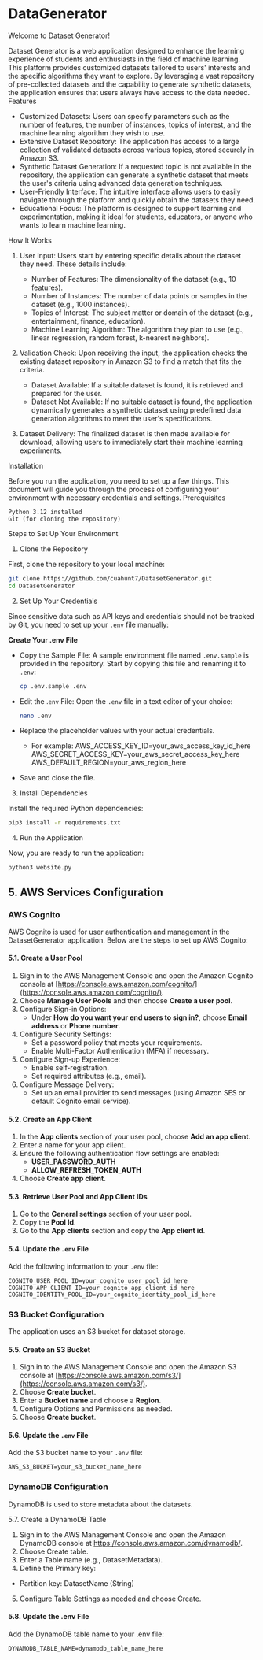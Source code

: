 # DataGenerator
Welcome to Dataset Generator!

Dataset Generator is a web application designed to enhance the learning experience of students and enthusiasts in the field of machine learning. This platform provides customized datasets tailored to users' interests and the specific algorithms they want to explore. By leveraging a vast repository of pre-collected datasets and the capability to generate synthetic datasets, the application ensures that users always have access to the data needed.
Features

* Customized Datasets: Users can specify parameters such as the number of features, the number of instances, topics of interest, and the machine learning algorithm they wish to use.
* Extensive Dataset Repository: The application has access to a large collection of validated datasets across various topics, stored securely in Amazon S3.
* Synthetic Dataset Generation: If a requested topic is not available in the repository, the application can generate a synthetic dataset that meets the user's criteria using advanced data generation techniques.
* User-Friendly Interface: The intuitive interface allows users to easily navigate through the platform and quickly obtain the datasets they need.
* Educational Focus: The platform is designed to support learning and experimentation, making it ideal for students, educators, or anyone who wants to learn machine learning.

How It Works

1. User Input: Users start by entering specific details about the dataset they need. These details include:
    - Number of Features: The dimensionality of the dataset (e.g., 10 features).
    - Number of Instances: The number of data points or samples in the dataset (e.g., 1000 instances).
    - Topics of Interest: The subject matter or domain of the dataset (e.g., entertainment, finance, education).
    - Machine Learning Algorithm: The algorithm they plan to use (e.g., linear regression, random forest, k-nearest neighbors).

2. Validation Check: Upon receiving the input, the application checks the existing dataset repository in Amazon S3 to find a match that fits the criteria.
    - Dataset Available: If a suitable dataset is found, it is retrieved and prepared for the user.
    - Dataset Not Available: If no suitable dataset is found, the application dynamically generates a synthetic dataset using predefined data generation algorithms to meet the user's specifications.

3. Dataset Delivery: The finalized dataset is then made available for download, allowing users to immediately start their machine learning experiments.


Installation

Before you run the application, you need to set up a few things. This document will guide you through the process of configuring your environment with necessary credentials and settings.
Prerequisites

    Python 3.12 installed
    Git (for cloning the repository)

Steps to Set Up Your Environment
1. Clone the Repository

First, clone the repository to your local machine:
```bash
git clone https://github.com/cuahunt7/DatasetGenerator.git
cd DatasetGenerator
```

2. Set Up Your Credentials

Since sensitive data such as API keys and credentials should not be tracked by Git, you need to set up your `.env` file manually:

**Create Your .env File**

* Copy the Sample File: A sample environment file named `.env.sample` is provided in the repository. Start by copying this file and renaming it to `.env`:
    ```bash
    cp .env.sample .env
    ```

* Edit the .`env` File: Open the `.env` file in a text editor of your choice:
    ```bash
    nano .env
    ```

* Replace the placeholder values with your actual credentials.
    * For example:
        AWS_ACCESS_KEY_ID=your_aws_access_key_id_here
        AWS_SECRET_ACCESS_KEY=your_aws_secret_access_key_here
        AWS_DEFAULT_REGION=your_aws_region_here
* Save and close the file.

3. Install Dependencies

Install the required Python dependencies:
```bash
pip3 install -r requirements.txt
```

4. Run the Application

Now, you are ready to run the application:
```bash
python3 website.py
```


## 5. AWS Services Configuration

### AWS Cognito

AWS Cognito is used for user authentication and management in the DatasetGenerator application. Below are the steps to set up AWS Cognito:

#### 5.1. Create a User Pool

1. Sign in to the AWS Management Console and open the Amazon Cognito console at [https://console.aws.amazon.com/cognito/](https://console.aws.amazon.com/cognito/).
2. Choose **Manage User Pools** and then choose **Create a user pool**.
3. Configure Sign-in Options:
    - Under **How do you want your end users to sign in?**, choose **Email address** or **Phone number**.
4. Configure Security Settings:
    - Set a password policy that meets your requirements.
    - Enable Multi-Factor Authentication (MFA) if necessary.
5. Configure Sign-up Experience:
    - Enable self-registration.
    - Set required attributes (e.g., email).
6. Configure Message Delivery:
    - Set up an email provider to send messages (using Amazon SES or default Cognito email service).

#### 5.2. Create an App Client

1. In the **App clients** section of your user pool, choose **Add an app client**.
2. Enter a name for your app client.
3. Ensure the following authentication flow settings are enabled:
    - **USER_PASSWORD_AUTH**
    - **ALLOW_REFRESH_TOKEN_AUTH**
4. Choose **Create app client**.

#### 5.3. Retrieve User Pool and App Client IDs

1. Go to the **General settings** section of your user pool.
2. Copy the **Pool Id**.
3. Go to the **App clients** section and copy the **App client id**.

#### 5.4. Update the `.env` File

Add the following information to your `.env` file:
```plaintext
COGNITO_USER_POOL_ID=your_cognito_user_pool_id_here
COGNITO_APP_CLIENT_ID=your_cognito_app_client_id_here
COGNITO_IDENTITY_POOL_ID=your_cognito_identity_pool_id_here
```
### S3 Bucket Configuration

The application uses an S3 bucket for dataset storage.

#### 5.5. Create an S3 Bucket

1. Sign in to the AWS Management Console and open the Amazon S3 console at [https://console.aws.amazon.com/s3/](https://console.aws.amazon.com/s3/).
2. Choose **Create bucket**.
3. Enter a **Bucket name** and choose a **Region**.
4. Configure Options and Permissions as needed.
5. Choose **Create bucket**.

#### 5.6. Update the `.env` File

Add the S3 bucket name to your `.env` file:
```plaintext
AWS_S3_BUCKET=your_s3_bucket_name_here
```

### DynamoDB Configuration
DynamoDB is used to store metadata about the datasets.

5.7. Create a DynamoDB Table
1. Sign in to the AWS Management Console and open the Amazon DynamoDB console at https://console.aws.amazon.com/dynamodb/.
2. Choose Create table.
3. Enter a Table name (e.g., DatasetMetadata).
4. Define the Primary key:
- Partition key: DatasetName (String)
5. Configure Table Settings as needed and choose Create.
#### 5.8. Update the .env File
Add the DynamoDB table name to your .env file:

```plaintext
DYNAMODB_TABLE_NAME=dynamodb_table_name_here
```
